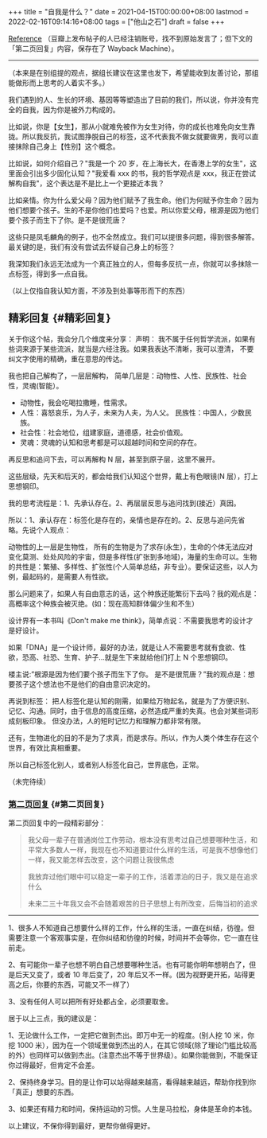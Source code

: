 +++
title = "自我是什么？"
date = 2021-04-15T00:00:00+08:00
lastmod = 2022-02-16T09:14:16+08:00
tags = ["他山之石"]
draft = false
+++

[Reference](https://www.douban.com/group/topic/192559605/) （豆瓣上发布帖子的人已经注销账号，找不到原始发言了；但下文的「第二页回复」内容，保存在了 Wayback Machine）。

---

（本来是在别组提的观点，据组长建议在这里也发下，希望能收到友善讨论，那组能做形而上思考的人着实不多。）

我们遇到的人、生长的环境、基因等等塑造出了目前的我们，所以说，你并没有完全的自我，因为你是被外力构成的。

比如说，你是【女生】，那从小就难免被作为女生对待，你的成长也难免向女生靠拢。所以我反抗，我试图挣脱自己的标签，这不代表我不做女就要做男，我可以直接抹除自己身上【性别】这个概念。

比如说，如何介绍自己？"我是一个 20 岁，在上海长大，在香港上学的女生"，这里面会引出多少固化认知？"我爱看 xxx 的书，我的哲学观点是 xxx，我正在尝试解构自我"，这个表达是不是比上一个更接近本我？

比如亲情。你为什么爱父母？因为他们赋予了我生命。他们为何赋予你生命？因为他们想要个孩子。生的不是你他们也爱吗？也爱。所以你爱父母，根源是因为他们要个孩子而生下了你。是不是很荒唐？

这些只是凤毛麟角的例子，也不全然成立。我们可以提很多问题，得到很多解答。最关键的是，我们有没有尝试去怀疑自己身上的标签？

我深知我们永远无法成为一个真正独立的人，但每多反抗一点，你就可以多抹除一点标签，得到多一点自我。

（以上仅指自我认知方面，不涉及到处事等形而下的东西）


## 精彩回复 {#精彩回复}

关于你这个帖，我会分几个维度来分享： 声明： 我不属于任何哲学流派，如果有些词来源于某些流派，就当是六经注我。如果我表达不清晰，我可以澄清， 不要纠文字使用的精确，重在意思的传达。

我也把自己解构了，一层层解构， 简单几层是：动物性、人性、民族性、社会性，灵魂(智能）。

-   动物性，我会吃喝拉撒睡，性需求。
-   人性：喜怒哀乐，为人子，未来为人夫，为人父。 民族性：中国人，少数民族。
-   社会性：社会地位，组建家庭，道德感，社会价值观。
-   灵魂：灵魂的认知和思考都是可以超越时间和空间的存在。

再反思和追问下去，可以再解构 N 层，甚至到原子层，这里不展开。

这些层级，先天和后天的，都会给我们认知这个世界，戴上有色眼镜(N 层），打上思想钢印。

我的思考流程是：1、先承认存在。2、再层层反思与追问找到(接近）真因。

所以：1、承认存在：标签化是存在的，亲情也是存在的。2、反思与追问先省略。先说个人观点：

动物性的上一层是生物性， 所有的生物是为了求存(永生），生命的个体无法应对变化莫测、处处风险的宇宙，但是多样性(扩张到多地域)，海量的生命可以。生物的共性是：繁殖、多样性、扩张性(个人简单总结，非专业）。要保证这些，以人为例，最起码的，是需要人有性欲。

那么问题来了，如果人有自由意志的话，这个种族还能繁衍下去吗？我的观点是：高概率这个种族会被灭绝。(如：现在高知群体偏少生和不生）

设计界有一本书叫《Don't make me think》，简单点说：不需要我思考的设计才是好设计。

如果「DNA」是一个设计师，最好的办法，就是让人不需要思考就有食欲、性欲，恐高、社恐、生育、护子...就是生下来就给他们打上 N 个思想钢印。

楼主说:”根源是因为他们要个孩子而生下了你。 是不是很荒唐？”我的观点是：想要孩子这个想法也不是他们的自由意识决定的。

再说到标签： 把人标签化是认知的刚需，如果给万物起名，就是为了方便识别、记忆、沟通。同时，由于信息的高度压缩，必然造成严重的失真。也会对某些词形成刻板印象。 但没办法，人的短时记忆力和理解力都非常有限。

还有，生物进化的目的不是为了求真，而是求存。所以，作为人类个体生存在这个世界，有效比真相重要。

所以自己标签化别人，或者别人标签化自己，世界底色，正常。

（未完待续）


### [第二页回复](https://web.archive.org/web/20201007040741/https://www.douban.com/group/topic/192559605/?start=100) {#第二页回复}

第二页回复中的一段精彩部分：

> 我父母一辈子在普通岗位工作劳动，根本没有思考过自己想要哪种生活，和平常大多数人一样，我现在也不知道要过什么样的生活，可是我不想像他们一样，我又能怎样去改变，这个问题让我很焦虑
>
> 我放弃过他们眼中可以稳定一辈子的工作，活着漂泊的日子，我又是在追求什么
>
> 未来二三十年我又会不会随着艰苦的日子思想上有所改变，后悔当初的追求

---

1、很多人不知道自己想要什么样的工作，什么样的生活，一直在纠结，彷徨。但需要注意一个客观事实是，在你纠结和彷徨的时候，时间并不会等你，它一直在往前走。

2、有可能你一辈子也想不明白自己想要哪种生活。也有可能你明年想明白了，但是后天又变了，或者 10 年后变了，20 年后又不一样。(因为视野更开拓，站得更高之后，你要的东西，可能又不一样了）

3、没有任何人可以把所有好处都占全，必须要取舍。

居于以上三点，我的建议是：

1、无论做什么工作，一定把它做到杰出。即万中无一的程度。(别人挖 10 米，你挖 1000 米），因为在一个领域里做到杰出的人，在其它领域(除了理论门槛比较高的外）也同样可以做到杰出。(注意杰出不等于世界级）。如果你能做到，不能保证你过得最好，但肯定不会差。

2、保持终身学习。目的是让你可以站得越来越高，看得越来越远，帮助你找到你「真正」想要的东西。

3、如果还有精力和时间，保持运动的习惯。人生是马拉松，身体是革命的本钱。

以上建议，不保你得到最好，更帮你做得更好。